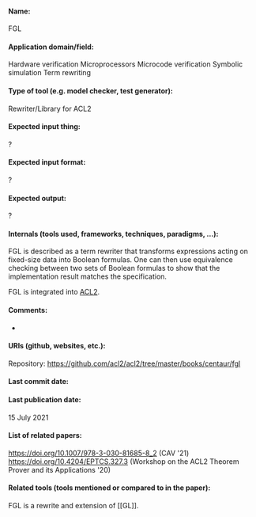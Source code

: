 #### Name:
FGL

#### Application domain/field:
Hardware verification
Microprocessors
Microcode verification
Symbolic simulation
Term rewriting

#### Type of tool (e.g. model checker, test generator):
Rewriter/Library for ACL2

#### Expected input thing:
?

#### Expected input format:
?

#### Expected output:
?

#### Internals (tools used, frameworks, techniques, paradigms, ...):
FGL is described as a term rewriter that transforms expressions acting on fixed-size data into Boolean formulas.
One can then use equivalence checking between two sets of Boolean formulas to show that the implementation result matches the specification.

FGL is integrated into [ACL2](ACL2.md).

#### Comments:
-

#### URIs (github, websites, etc.):
Repository: https://github.com/acl2/acl2/tree/master/books/centaur/fgl

#### Last commit date:

#### Last publication date:
15 July 2021

#### List of related papers:
https://doi.org/10.1007/978-3-030-81685-8_2 (CAV '21)
https://doi.org/10.4204/EPTCS.327.3 (Workshop on the ACL2 Theorem Prover and its Applications '20)

#### Related tools (tools mentioned or compared to in the paper):
FGL is a rewrite and extension of [[GL]].